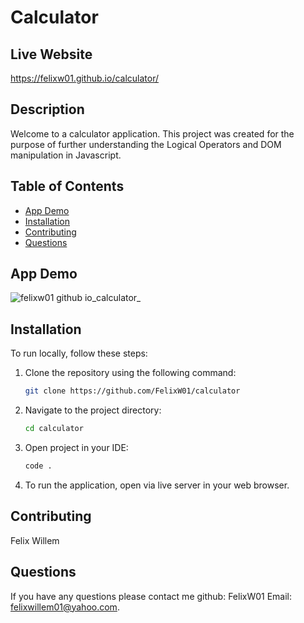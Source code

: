 # Calculator

## Live Website 
https://felixw01.github.io/calculator/

## Description
Welcome to a calculator application. This project was created for the purpose of further understanding the Logical Operators and DOM manipulation in Javascript.

## Table of Contents
- [App Demo](#app-demo)
- [Installation](#installation)
- [Contributing](#contributing)
- [Questions](#questions)

## App Demo
![felixw01 github io_calculator_](https://github.com/user-attachments/assets/6ebc5b05-3b45-4a5d-9b99-3b09df8ae821)


## Installation
To run locally, follow these steps:

1. Clone the repository using the following command:
    ```bash
    git clone https://github.com/FelixW01/calculator
    ```

2. Navigate to the project directory:
    ```bash
    cd calculator
    ```

3. Open project in your IDE:
    ```bash
    code .
    ```
    
4. To run the application, open via live server in your web browser.


## Contributing
Felix Willem

## Questions
If you have any questions please contact me github: FelixW01 Email: felixwillem01@yahoo.com.

